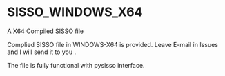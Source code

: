 # SISSO_WINDOWS_X64
A X64 Compiled SISSO file


Complied SISSO file in WINDOWS-X64 is provided. Leave E-mail in Issues and I will send it to you .

The file is fully functional with pysisso interface.
